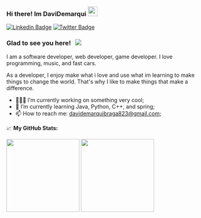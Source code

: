 ### Hi there! Im DaviDemarqui <img src="https://media.giphy.com/media/hvRJCLFzcasrR4ia7z/giphy.gif" width="25px">
<!--[![Instagram Badge](https://img.shields.io/badge/-Instagram-e4405f?style=flat-square&logo=Instagram&logoColor=white)](https://instagram.com/punk1y/) -->
[![Linkedin Badge](https://img.shields.io/badge/-LinkedIn-0e76a8?style=flat-square&logo=Linkedin&logoColor=white)](https://www.linkedin.com/in/davi-demarqui-a875a2218/)
[![Twitter Badge](https://img.shields.io/badge/-Twitter-00acee?style=flat-square&logo=Twitter&logoColor=white)](https://twitter.com/DemarquiDavi)

### Glad to see you here! &nbsp; ![](https://visitor-badge.glitch.me/badge?page_id=DaviDemarqui.DaviDemarqui)

I am a  software developer, web developer, game developer. I love programming, music, and fast cars.

As a developer, I enjoy make what i love and use what im learning to make things to change the world.
That's why I like to make things that make a difference.

- 👨🏻‍💻 I’m currently working on something very cool;
- 🚀 I’m currently learning Java, Python, C++, and spring;
- 📫 How to reach me: davidemarquibraga823@gmail.com;


📈 **My GitHub Stats:**

<p>
  <img height="190em" src="https://github-readme-stats.vercel.app/api?username=DaviDemarqui&show_icons=true&hide_border=true&&count_private=true&include_all_commits=true&theme=dark" />
  <img height="190em" src="https://github-readme-stats.vercel.app/api/top-langs/?username=DaviDemarqui&exclude_repo=KNN-Image-    Classification&show_icons=true&hide_border=true&layout=compact&langs_count=8&theme=dark"/>
</p>
